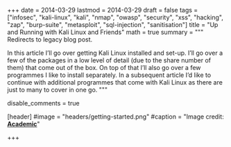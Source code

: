 +++
date = 2014-03-29
lastmod = 2014-03-29
draft = false
tags = ["infosec", "kali-linux", "kali", "nmap", "owasp", "security", "xss", "hacking", "zap", "burp-suite", "metasploit", "sql-injection", "sanitisation"]
title = "Up and Running with Kali Linux and Friends"
math = true
summary = """
Redirects to legacy blog post.

In this article I’ll go over getting Kali Linux installed and set-up. I’ll go over a few of the packages in a low level of detail (due to the share number of them) that come out of the box. On top of that I’ll also go over a few programmes I like to install separately. In a subsequent article I’d like to continue with additional programmes that come with Kali Linux as there are just to many to cover in one go.
"""

disable_comments = true

[header]
#image = "headers/getting-started.png"
#caption = "Image credit: [**Academic**](https://github.com/gcushen/hugo-academic/)"

+++

<html>
  <head>
    <title>Up and Running with Kali Linux and Friends</title>
    <link rel="canonical" href="https://binarymist.wordpress.com/2014/03/29/up-and-running-with-kali-linux-and-friends/"/>
    <meta http-equiv="content-type" content="text/html; charset=utf-8"/>
    <meta http-equiv="refresh" content="2; url=https://binarymist.wordpress.com/2014/03/29/up-and-running-with-kali-linux-and-friends/"/>
  </head>
</html>
